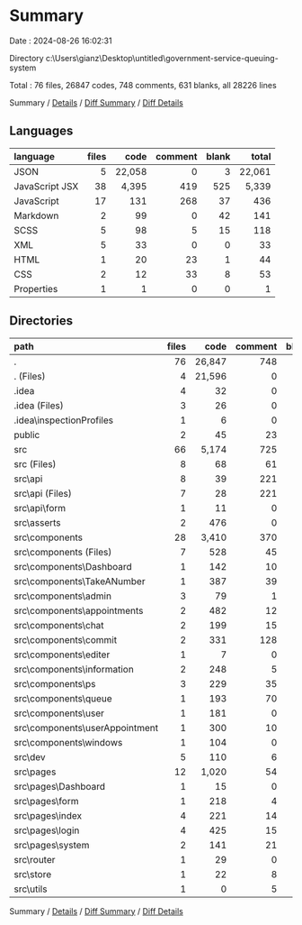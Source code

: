 # Summary

Date : 2024-08-26 16:02:31

Directory c:\\Users\\gianz\\Desktop\\untitled\\government-service-queuing-system

Total : 76 files,  26847 codes, 748 comments, 631 blanks, all 28226 lines

Summary / [Details](details.md) / [Diff Summary](diff.md) / [Diff Details](diff-details.md)

## Languages
| language | files | code | comment | blank | total |
| :--- | ---: | ---: | ---: | ---: | ---: |
| JSON | 5 | 22,058 | 0 | 3 | 22,061 |
| JavaScript JSX | 38 | 4,395 | 419 | 525 | 5,339 |
| JavaScript | 17 | 131 | 268 | 37 | 436 |
| Markdown | 2 | 99 | 0 | 42 | 141 |
| SCSS | 5 | 98 | 5 | 15 | 118 |
| XML | 5 | 33 | 0 | 0 | 33 |
| HTML | 1 | 20 | 23 | 1 | 44 |
| CSS | 2 | 12 | 33 | 8 | 53 |
| Properties | 1 | 1 | 0 | 0 | 1 |

## Directories
| path | files | code | comment | blank | total |
| :--- | ---: | ---: | ---: | ---: | ---: |
| . | 76 | 26,847 | 748 | 631 | 28,226 |
| . (Files) | 4 | 21,596 | 0 | 35 | 21,631 |
| .idea | 4 | 32 | 0 | 0 | 32 |
| .idea (Files) | 3 | 26 | 0 | 0 | 26 |
| .idea\\inspectionProfiles | 1 | 6 | 0 | 0 | 6 |
| public | 2 | 45 | 23 | 2 | 70 |
| src | 66 | 5,174 | 725 | 594 | 6,493 |
| src (Files) | 8 | 68 | 61 | 21 | 150 |
| src\\api | 8 | 39 | 221 | 13 | 273 |
| src\\api (Files) | 7 | 28 | 221 | 11 | 260 |
| src\\api\\form | 1 | 11 | 0 | 2 | 13 |
| src\\asserts | 2 | 476 | 0 | 0 | 476 |
| src\\components | 28 | 3,410 | 370 | 417 | 4,197 |
| src\\components (Files) | 7 | 528 | 45 | 75 | 648 |
| src\\components\\Dashboard | 1 | 142 | 10 | 22 | 174 |
| src\\components\\TakeANumber | 1 | 387 | 39 | 46 | 472 |
| src\\components\\admin | 3 | 79 | 1 | 14 | 94 |
| src\\components\\appointments | 2 | 482 | 12 | 49 | 543 |
| src\\components\\chat | 2 | 199 | 15 | 25 | 239 |
| src\\components\\commit | 2 | 331 | 128 | 31 | 490 |
| src\\components\\editer | 1 | 7 | 0 | 8 | 15 |
| src\\components\\information | 2 | 248 | 5 | 32 | 285 |
| src\\components\\ps | 3 | 229 | 35 | 35 | 299 |
| src\\components\\queue | 1 | 193 | 70 | 30 | 293 |
| src\\components\\user | 1 | 181 | 0 | 12 | 193 |
| src\\components\\userAppointment | 1 | 300 | 10 | 24 | 334 |
| src\\components\\windows | 1 | 104 | 0 | 14 | 118 |
| src\\dev | 5 | 110 | 6 | 17 | 133 |
| src\\pages | 12 | 1,020 | 54 | 116 | 1,190 |
| src\\pages\\Dashboard | 1 | 15 | 0 | 4 | 19 |
| src\\pages\\form | 1 | 218 | 4 | 21 | 243 |
| src\\pages\\index | 4 | 221 | 14 | 30 | 265 |
| src\\pages\\login | 4 | 425 | 15 | 42 | 482 |
| src\\pages\\system | 2 | 141 | 21 | 19 | 181 |
| src\\router | 1 | 29 | 0 | 3 | 32 |
| src\\store | 1 | 22 | 8 | 6 | 36 |
| src\\utils | 1 | 0 | 5 | 1 | 6 |

Summary / [Details](details.md) / [Diff Summary](diff.md) / [Diff Details](diff-details.md)